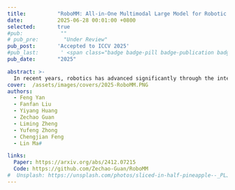 ```yaml
---
title:          "RoboMM: All-in-One Multimodal Large Model for Robotic Manipulation"
date:           2025-06-28 00:01:00 +0800
selected:       true
#pub:            ""
# pub_pre:        "Under Review"
pub_post:       'Accepted to ICCV 2025'
#pub_last:       ' <span class="badge badge-pill badge-publication badge-success">Spotlight</span>'
pub_date:       "2025"

abstract: >-
  In recent years, robotics has advanced significantly through the integration of larger models and large-scale datasets. However, challenges remain in applying these models to 3D spatial interactions and managing data collection costs. To address these issues, we propose the multimodal robotic manipulation model, RoboMM, along with the comprehensive dataset, RoboData. RoboMM enhances 3D perception through camera parameters and occupancy supervision. Building on OpenFlamingo, it incorporates Modality-Isolation-Mask and multimodal decoder blocks, improving modality fusion and fine-grained perception. RoboData offers the complete evaluation system by integrating several well-known datasets, achieving the first fusion of multi-view images, camera parameters, depth maps, and actions, and the space alignment facilitates comprehensive learning from diverse robotic datasets. Equipped with RoboData and the unified physical space, RoboMM is the first generalist policy that enables simultaneous evaluation across all tasks within multiple datasets, rather than focusing on limited selection of data or tasks. Its design significantly enhances robotic manipulation performance, increasing the average sequence length on the CALVIN from 1.7 to 3.3 and ensuring cross-embodiment capabilities, achieving state-of-the-art results across multiple datasets.
cover:  /assets/images/covers/2025-RoboMM.PNG
authors:
  - Feng Yan
  - Fanfan Liu
  - Yiyang Huang
  - Zechao Guan
  - Liming Zheng
  - Yufeng Zhong
  - Chengjian Feng
  - Lin Ma#

links:
  Paper: https://arxiv.org/abs/2412.07215
  Code: https://github.com/Zechao-Guan/RoboMM
#  Unsplash: https://unsplash.com/photos/sliced-in-half-pineapple--_PLJZmHZzk
---
```

